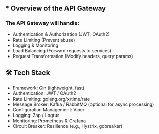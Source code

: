 ## * Overview of the API Gateway
### The API Gateway will handle:

* Authentication & Authorization (JWT, OAuth2)
* Rate Limiting (Prevent abuse)
* Logging & Monitoring
* Load Balancing (Forward requests to services)
* Request Transformation (Modify headers, query params)


## 🛠️ Tech Stack
* Framework: Gin (lightweight, fast)
* Authentication: JWT / OAuth2
* Rate Limiting: golang.org/x/time/rate
* Message Broker: Kafka / RabbitMQ (optional for async processing)
* Configuration Management: Viper
* Logging: Zap / Logrus
* Monitoring: Prometheus & Grafana
* Circuit Breaker: Resilience (e.g., Hystrix, gobreaker)
